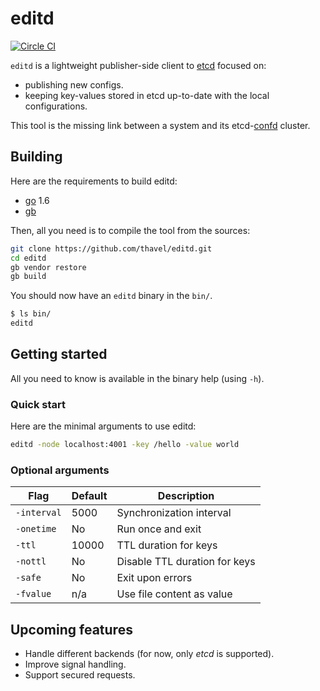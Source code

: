 # editd

[![Circle CI](https://img.shields.io/circleci/project/thavel/editd/master.svg)](https://circleci.com/gh/thavel/editd)

`editd` is a lightweight publisher-side client to [etcd](https://github.com/coreos/etcd) focused on:

* publishing new configs.
* keeping key-values stored in etcd up-to-date with the local configurations.

This tool is the missing link between a system and its etcd-[confd](https://github.com/kelseyhightower/confd) cluster.


## Building

Here are the requirements to build editd:

* [go](https://golang.org/) 1.6
* [gb](https://getgb.io/)

Then, all you need is to compile the tool from the sources:

```bash
git clone https://github.com/thavel/editd.git
cd editd
gb vendor restore
gb build
```

You should now have an `editd` binary in the `bin/`.

```bash
$ ls bin/
editd
```


## Getting started

All you need to know is available in the binary help (using `-h`).

### Quick start

Here are the minimal arguments to use editd:

```bash
editd -node localhost:4001 -key /hello -value world
```

### Optional arguments

| Flag        | Default | Description                   |
|-------------|---------|-------------------------------|
| `-interval` | 5000    | Synchronization interval      |
| `-onetime`  | No      | Run once and exit             |
| `-ttl`      | 10000   | TTL duration for keys         |
| `-nottl`    | No      | Disable TTL duration for keys |
| `-safe`     | No      | Exit upon errors              |
| `-fvalue`   | n/a     | Use file content as value     |


## Upcoming features

* Handle different backends (for now, only _etcd_ is supported).
* Improve signal handling.
* Support secured requests.
